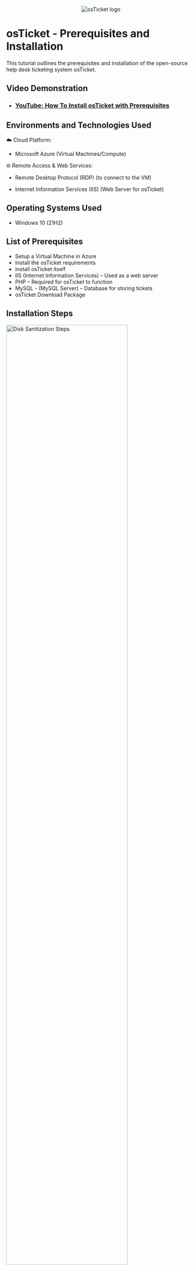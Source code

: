 <p align="center">
<img src="https://i.imgur.com/Clzj7Xs.png" alt="osTicket logo"/>
</p>

<h1>osTicket - Prerequisites and Installation</h1>
This tutorial outlines the prerequisites and installation of the open-source help desk ticketing system osTicket.<br />


<h2>Video Demonstration</h2>

- ### [YouTube: How To Install osTicket with Prerequisites](https://www.youtube.com)

<h2>Environments and Technologies Used</h2>

☁️ Cloud Platform:


- Microsoft Azure (Virtual Machines/Compute)

🌐 Remote Access & Web Services:


- Remote Desktop Protocol (RDP) (to connect to the VM)

- Internet Information Services (IIS) (Web Server for osTicket)

<h2>Operating Systems Used </h2>

- Windows 10</b> (21H2)

<h2>List of Prerequisites</h2>

- Setup a Virtual Machine in Azure
- Install the osTicket requirements
- Install osTicket itself
- IIS (Internet Information Services) – Used as a web server
- PHP – Required for osTicket to function
- MySQL - (MySQL Server) – Database for storing tickets
- osTicket Download Package

<h2>Installation Steps</h2>

<p>
<img src="https://i.imgur.com/kJ7Z3FO.png" height="80%" width="80%" alt="Disk Sanitization Steps"/>
</p>
<p>
In the screenshot above you will see me navigating to the top left of the screenshot to create a new virtual machine. By using a Microsoft Azure VM I will be utilizing a dedicated environment to install and configure osTicket without affecting my personal computer.
</p>
<br />

<p>
<img src="https://i.imgur.com/lQag8Fm.png" height="80%" width="80%" alt="Disk Sanitization Steps"/>
</p>
<p>
In the screenshot above you'll see I Installed IIS because without IIS, there’s no way to access the ticketing system via a web browser.
After enabling IIS, you can open http://localhost/osticket/setup/ and start the installation!
</p>
<br />

<p>
<img src="https://i.imgur.com/DJmEXEB.png" height="80%" width="80%" alt="Disk Sanitization Steps"/>
</p>
<p>
Lorem ipsum dolor sit amet, consectetur adipiscing elit, sed do eiusmod tempor incididunt ut labore et dolore magna aliqua. Ut enim ad minim veniam, quis nostrud exercitation ullamco laboris nisi ut aliquip ex ea commodo consequat. Duis aute irure dolor in reprehenderit in voluptate velit esse cillum dolore eu fugiat nulla pariatur.
</p>
<br />
